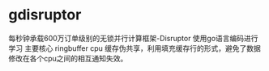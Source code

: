 # gdisruptor
每秒钟承载600万订单级别的无锁并行计算框架-Disruptor
使用go语言编码进行学习
主要核心 
 ringbuffer
 cpu 缓存伪共享，利用填充缓存行的形式，避免了数据修改在各个cpu之间的相互通知失效。
